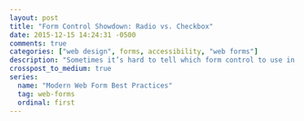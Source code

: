 ```yaml
---
layout: post
title: "Form Control Showdown: Radio vs. Checkbox"
date: 2015-12-15 14:24:31 -0500
comments: true
categories: ["web design", forms, accessibility, "web forms"]
description: "Sometimes it’s hard to tell which form control to use in which situation. Checkboxes and radio controls have specific uses, so let’s examine them."
crosspost_to_medium: true
series:
  name: "Modern Web Form Best Practices"
  tag: web-forms
  ordinal: first
---
```


